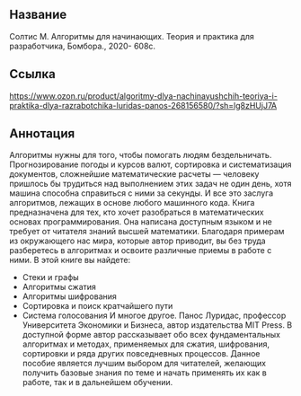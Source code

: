 ## Название

Солтис М. Алгоритмы для начинающих. Теория и практика для разработчика, Бомбора., 2020- 608с.
 
## Ссылка
https://www.ozon.ru/product/algoritmy-dlya-nachinayushchih-teoriya-i-praktika-dlya-razrabotchika-luridas-panos-268156580/?sh=lg8zHUjJ7A

## Аннотация
Алгоритмы нужны для того, чтобы помогать людям бездельничать. Прогнозирование погоды и курсов валют, сортировка и систематизация документов, сложнейшие математические расчеты — человеку пришлось бы трудиться над выполнением этих задач не один день, хотя машина способна справиться с ними за секунды. И все это заслуга алгоритмов, лежащих в основе любого машинного кода.
Книга предназначена для тех, кто хочет разобраться в математических основах программирования. Она написана доступным языком и не требует от читателя знаний высшей математики. Благодаря примерам из окружающего нас мира, которые автор приводит, вы без труда разберетесь в алгоритмах и освоите различные приемы в работе с ними. В этой книге вы найдете:
- Стеки и графы
- Алгоритмы сжатия
- Алгоритмы шифрования
- Сортировка и поиск кратчайшего пути
- Система голосования
И многое другое.
Панос Луридас, профессор Университета Экономики и Бизнеса, автор издательства MIT Press. В доступной форме автор рассказывает обо всех фундаментальных алгоритмах и методах, применяемых для сжатия, шифрования, сортировки и ряда других повседневных процессов. Данное пособие является лучшим выбором для читателей, желающих получить базовые знания по теме и начать применять их как в работе, так и в дальнейшем обучении.

